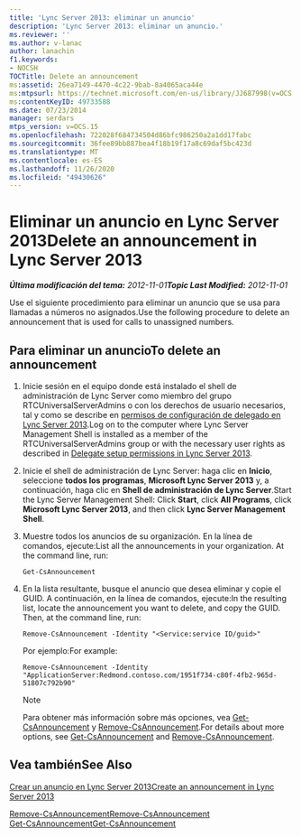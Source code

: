 ```yaml
---
title: 'Lync Server 2013: eliminar un anuncio'
description: 'Lync Server 2013: eliminar un anuncio.'
ms.reviewer: ''
ms.author: v-lanac
author: lanachin
f1.keywords:
- NOCSH
TOCTitle: Delete an announcement
ms:assetid: 26ea7149-4470-4c22-9bab-8a4065aca44e
ms:mtpsurl: https://technet.microsoft.com/en-us/library/JJ687998(v=OCS.15)
ms:contentKeyID: 49733588
ms.date: 07/23/2014
manager: serdars
mtps_version: v=OCS.15
ms.openlocfilehash: 722028f684734504d86bfc986250a2a1dd17fabc
ms.sourcegitcommit: 36fee89bb887bea4f18b19f17a8c69daf5bc423d
ms.translationtype: MT
ms.contentlocale: es-ES
ms.lasthandoff: 11/26/2020
ms.locfileid: "49430626"
---
```

# <a name="delete-an-announcement-in-lync-server-2013"></a><span data-ttu-id="81964-103">Eliminar un anuncio en Lync Server 2013</span><span class="sxs-lookup"><span data-stu-id="81964-103">Delete an announcement in Lync Server 2013</span></span>

<div data-xmlns="http://www.w3.org/1999/xhtml">

<div class="topic" data-xmlns="http://www.w3.org/1999/xhtml" data-msxsl="urn:schemas-microsoft-com:xslt" data-cs="https://msdn.microsoft.com/">

<div data-asp="https://msdn2.microsoft.com/asp">



</div>

<div id="mainSection">

<div id="mainBody"><span data-ttu-id="81964-104">

<span> </span></span><span class="sxs-lookup"><span data-stu-id="81964-104">

<span> </span></span></span>

<span data-ttu-id="81964-105">_**Última modificación del tema:** 2012-11-01_</span><span class="sxs-lookup"><span data-stu-id="81964-105">_**Topic Last Modified:** 2012-11-01_</span></span>

<span data-ttu-id="81964-106">Use el siguiente procedimiento para eliminar un anuncio que se usa para llamadas a números no asignados.</span><span class="sxs-lookup"><span data-stu-id="81964-106">Use the following procedure to delete an announcement that is used for calls to unassigned numbers.</span></span>

<div>

## <a name="to-delete-an-announcement"></a><span data-ttu-id="81964-107">Para eliminar un anuncio</span><span class="sxs-lookup"><span data-stu-id="81964-107">To delete an announcement</span></span>

1.  <span data-ttu-id="81964-108">Inicie sesión en el equipo donde está instalado el shell de administración de Lync Server como miembro del grupo RTCUniversalServerAdmins o con los derechos de usuario necesarios, tal y como se describe en [permisos de configuración de delegado en Lync Server 2013](lync-server-2013-delegate-setup-permissions.md).</span><span class="sxs-lookup"><span data-stu-id="81964-108">Log on to the computer where Lync Server Management Shell is installed as a member of the RTCUniversalServerAdmins group or with the necessary user rights as described in [Delegate setup permissions in Lync Server 2013](lync-server-2013-delegate-setup-permissions.md).</span></span>

2.  <span data-ttu-id="81964-109">Inicie el shell de administración de Lync Server: haga clic en **Inicio**, seleccione **todos los programas**, **Microsoft Lync Server 2013** y, a continuación, haga clic en **Shell de administración de Lync Server**.</span><span class="sxs-lookup"><span data-stu-id="81964-109">Start the Lync Server Management Shell: Click **Start**, click **All Programs**, click **Microsoft Lync Server 2013**, and then click **Lync Server Management Shell**.</span></span>

3.  <span data-ttu-id="81964-p101">Muestre todos los anuncios de su organización. En la línea de comandos, ejecute:</span><span class="sxs-lookup"><span data-stu-id="81964-p101">List all the announcements in your organization. At the command line, run:</span></span>
    
        Get-CsAnnouncement

4.  <span data-ttu-id="81964-p102">En la lista resultante, busque el anuncio que desea eliminar y copie el GUID. A continuación, en la línea de comandos, ejecute:</span><span class="sxs-lookup"><span data-stu-id="81964-p102">In the resulting list, locate the announcement you want to delete, and copy the GUID. Then, at the command line, run:</span></span>
    
        Remove-CsAnnouncement -Identity "<Service:service ID/guid>" 
    
    <span data-ttu-id="81964-114">Por ejemplo:</span><span class="sxs-lookup"><span data-stu-id="81964-114">For example:</span></span>
    
        Remove-CsAnnouncement -Identity "ApplicationServer:Redmond.contoso.com/1951f734-c80f-4fb2-965d-51807c792b90"
    
    <div>
    

    > [!NOTE]  
    > <span data-ttu-id="81964-115">Para obtener más información sobre más opciones, vea <A href="https://docs.microsoft.com/powershell/module/skype/Get-CsAnnouncement">Get-CsAnnouncement</A> y <A href="https://docs.microsoft.com/powershell/module/skype/Remove-CsAnnouncement">Remove-CsAnnouncement</A>.</span><span class="sxs-lookup"><span data-stu-id="81964-115">For details about more options, see <A href="https://docs.microsoft.com/powershell/module/skype/Get-CsAnnouncement">Get-CsAnnouncement</A> and <A href="https://docs.microsoft.com/powershell/module/skype/Remove-CsAnnouncement">Remove-CsAnnouncement</A>.</span></span>

    
    </div>

</div>

<div>

## <a name="see-also"></a><span data-ttu-id="81964-116">Vea también</span><span class="sxs-lookup"><span data-stu-id="81964-116">See Also</span></span>


[<span data-ttu-id="81964-117">Crear un anuncio en Lync Server 2013</span><span class="sxs-lookup"><span data-stu-id="81964-117">Create an announcement in Lync Server 2013</span></span>](lync-server-2013-create-an-announcement.md)  


[<span data-ttu-id="81964-118">Remove-CsAnnouncement</span><span class="sxs-lookup"><span data-stu-id="81964-118">Remove-CsAnnouncement</span></span>](https://docs.microsoft.com/powershell/module/skype/Remove-CsAnnouncement)  
[<span data-ttu-id="81964-119">Get-CsAnnouncement</span><span class="sxs-lookup"><span data-stu-id="81964-119">Get-CsAnnouncement</span></span>](https://docs.microsoft.com/powershell/module/skype/Get-CsAnnouncement)  
  

<span data-ttu-id="81964-120"></div>

</div>

<span> </span>

</div>

</div>

</span><span class="sxs-lookup"><span data-stu-id="81964-120"></div>

</div>

<span> </span>

</div>

</div>

</span></span></div>

